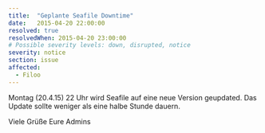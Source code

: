 ```yaml
---
title:  "Geplante Seafile Downtime"
date:   2015-04-20 22:00:00
resolved: true
resolvedWhen: 2015-04-20 23:00:00
# Possible severity levels: down, disrupted, notice
severity: notice
section: issue
affected:
  - Filoo
---
```


Montag (20.4.15) 22 Uhr wird Seafile auf eine neue Version geupdated. Das Update sollte weniger als eine halbe Stunde dauern.

Viele Grüße
Eure Admins
